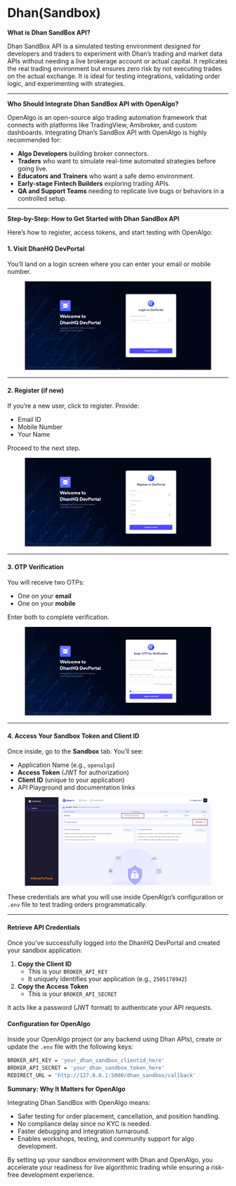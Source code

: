 # Dhan(Sandbox)

**What is Dhan SandBox API?**

Dhan SandBox API is a simulated testing environment designed for developers and traders to experiment with Dhan’s trading and market data APIs without needing a live brokerage account or actual capital. It replicates the real trading environment but ensures zero risk by not executing trades on the actual exchange. It is ideal for testing integrations, validating order logic, and experimenting with strategies.

***

**Who Should Integrate Dhan SandBox API with OpenAlgo?**

OpenAlgo is an open-source algo trading automation framework that connects with platforms like TradingView, Amibroker, and custom dashboards. Integrating Dhan’s SandBox API with OpenAlgo is highly recommended for:

* **Algo Developers** building broker connectors.
* **Traders** who want to simulate real-time automated strategies before going live.
* **Educators and Trainers** who want a safe demo environment.
* **Early-stage Fintech Builders** exploring trading APIs.
* **QA and Support Teams** needing to replicate live bugs or behaviors in a controlled setup.

***

**Step-by-Step: How to Get Started with Dhan SandBox API**

Here’s how to register, access tokens, and start testing with OpenAlgo:

#### 1. **Visit DhanHQ DevPortal**

You’ll land on a login screen where you can enter your email or mobile number.

<figure><img src="../../.gitbook/assets/image (2) (1) (1) (1).png" alt=""><figcaption></figcaption></figure>

***

#### 2. **Register (if new)**

If you’re a new user, click to register. Provide:

* Email ID
* Mobile Number
* Your Name

Proceed to the next step.

<figure><img src="../../.gitbook/assets/image (1) (1) (1) (1) (1) (1).png" alt=""><figcaption></figcaption></figure>

***

#### 3. **OTP Verification**

You will receive two OTPs:

* One on your **email**
* One on your **mobile**

Enter both to complete verification.

<figure><img src="../../.gitbook/assets/image (2) (1) (1) (1) (1).png" alt=""><figcaption></figcaption></figure>

***

#### 4. **Access Your Sandbox Token and Client ID**

Once inside, go to the **Sandbox** tab. You’ll see:

* Application Name (e.g., `openalgo`)
* **Access Token** (JWT for authorization)
* **Client ID** (unique to your application)
* API Playground and documentation links

<figure><img src="../../.gitbook/assets/image (3) (1) (1) (1).png" alt=""><figcaption></figcaption></figure>

These credentials are what you will use inside OpenAlgo’s configuration or `.env` file to test trading orders programmatically.

***

#### Retrieve API Credentials

Once you've successfully logged into the DhanHQ DevPortal and created your sandbox application:

1. **Copy the Client ID**
   * This is your `BROKER_API_KEY`
   * It uniquely identifies your application (e.g., `2505178942`)
2. **Copy the Access Token**
   * This is your `BROKER_API_SECRET`

It acts like a password (JWT format) to authenticate your API requests.

#### Configuration for OpenAlgo

Inside your OpenAlgo project (or any backend using Dhan APIs), create or update the `.env` file with the following keys:

```bash
BROKER_API_KEY = 'your_dhan_sandbox_clientid_here' 
BROKER_API_SECRET = 'your_dhan_sandbox_token_here' 
REDIRECT_URL = 'http://127.0.0.1:5000/dhan_sandbox/callback'
```

**Summary: Why It Matters for OpenAlgo**

Integrating Dhan SandBox with OpenAlgo means:

* Safer testing for order placement, cancellation, and position handling.
* No compliance delay since no KYC is needed.
* Faster debugging and integration turnaround.
* Enables workshops, testing, and community support for algo development.

By setting up your sandbox environment with Dhan and OpenAlgo, you accelerate your readiness for live algorithmic trading while ensuring a risk-free development experience.
